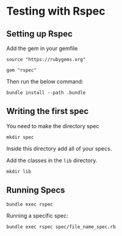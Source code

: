 # Testing with Rspec

## Setting up Rspec

Add the gem in your gemfile

`source "https://rubygems.org"`

`gem "rspec"`

Then run the below command:

`bundle install --path .bundle`

## Writing the first spec

You need to make the directory spec

`mkdir spec`

Inside this directory add all of your specs.

Add the classes in the `lib` directory.

`mkdir lib`

## Running Specs

`bundle exec rspec`

Running a specific spec:

`bundle exec rspec spec/file_name_spec.rb`
